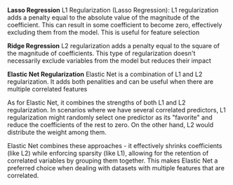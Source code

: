 **Lasso Regression**
L1 Regularization (Lasso Regression): L1 regularization adds a penalty equal to the absolute value of the magnitude of the coefficient. This can result in some coefficient to become zero, effectively excluding them from the model. This is useful for feature selection

**Ridge Regression**
L2 regularization adds a penalty equal to the square of the magnitude of coefficients. This type of regularization doesn't necessarily exclude variables from the model but reduces their impact

**Elastic Net Regularization**
Elastic Net is a combination of L1 and L2 regularization. It adds both penalities and can be useful when there are multiple correlated features

As for Elastic Net, it combines the strengths of both L1 and L2 regularization. In scenarios where we have several correlated predictors, L1 regularization might randomly select one predictor as its "favorite" and reduce the coefficients of the rest to zero. On the other hand, L2 would distribute the weight among them.

Elastic Net combines these approaches - it effectively shrinks coefficients (like L2) while enforcing sparsity (like L1), allowing for the retention of correlated variables by grouping them together. This makes Elastic Net a preferred choice when dealing with datasets with multiple features that are correlated.
